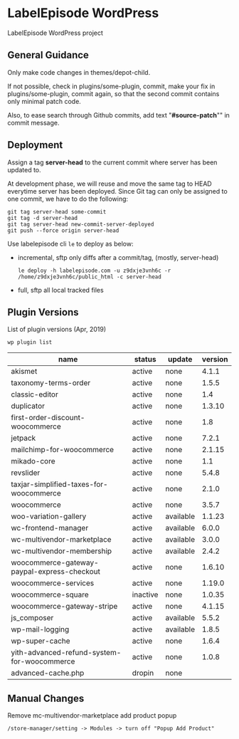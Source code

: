# LabelEpisode WordPress

LabelEpisode WordPress project

## General Guidance

Only make code changes in themes/depot-child.

If not possible, check in plugins/some-plugin, commit, make your fix in plugins/some-plugin, commit again, so that the second commit contains only minimal patch code.

Also, to ease search through Github commits, add text "**#source-patch**"" in commit message.


## Deployment

Assign a tag **server-head** to the current commit where server has been updated to.

At development phase, we will reuse and move the same tag to HEAD everytime server has been deployed. Since Git tag can only be assigned to one commit, we have to do the following:

```
git tag server-head some-commit
git tag -d server-head
git tag server-head new-commit-server-deployed
git push --force origin server-head
```

Use labelepisode cli `le` to deploy as below:

  - incremental, sftp only diffs after a commit/tag, (mostly, server-head)
    ```
    le deploy -h labelepisode.com -u z9dxje3vnh6c -r /home/z9dxje3vnh6c/public_html -c server-head
    ```
  - full, sftp all local tracked files


## Plugin Versions

List of plugin versions (Apr, 2019)

```wp plugin list```

| name                                        | status   | update    | version |
| ------------------------------------------- | -------- | --------- | ------- |
| akismet                                     | active   | none      | 4.1.1   |
| taxonomy-terms-order                        | active   | none      | 1.5.5   |
| classic-editor                              | active   | none      | 1.4     |
| duplicator                                  | active   | none      | 1.3.10  |
| first-order-discount-woocommerce            | active   | none      | 1.8     |
| jetpack                                     | active   | none      | 7.2.1   |
| mailchimp-for-woocommerce                   | active   | none      | 2.1.15  |
| mikado-core                                 | active   | none      | 1.1     |
| revslider                                   | active   | none      | 5.4.8   |
| taxjar-simplified-taxes-for-woocommerce     | active   | none      | 2.1.0   |
| woocommerce                                 | active   | none      | 3.5.7   |
| woo-variation-gallery                       | active   | available | 1.1.23  |
| wc-frontend-manager                         | active   | available | 6.0.0   |
| wc-multivendor-marketplace                  | active   | available | 3.0.0   |
| wc-multivendor-membership                   | active   | available | 2.4.2   |
| woocommerce-gateway-paypal-express-checkout | active   | none      | 1.6.10  |
| woocommerce-services                        | active   | none      | 1.19.0  |
| woocommerce-square                          | inactive | none      | 1.0.35  |
| woocommerce-gateway-stripe                  | active   | none      | 4.1.15  |
| js_composer                                 | active   | available | 5.5.2   |
| wp-mail-logging                             | active   | available | 1.8.5   |
| wp-super-cache                              | active   | none      | 1.6.4   |
| yith-advanced-refund-system-for-woocommerce | active   | none      | 1.0.8   |
| advanced-cache.php                          | dropin   | none      |         |


## Manual Changes

Remove mc-multivendor-marketplace add product popup
```
/store-manager/setting -> Modules -> turn off "Popup Add Product"
```

